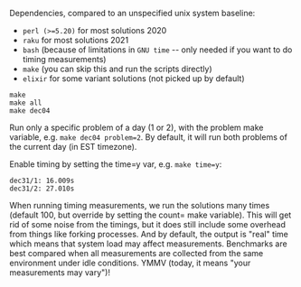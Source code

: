 Dependencies, compared to an unspecified unix system baseline:

* `perl (>=5.20)` for most solutions 2020
* `raku` for most solutions 2021
* `bash` (because of limitations in `GNU time` -- only needed if
   you want to do timing measurements)
* `make` (you can skip this and run the scripts directly)
* `elixir` for some variant solutions (not picked up by default)

```
make
make all
make dec04
```

Run only a specific problem of a day (1 or 2), with the problem
make variable, e.g. `make dec04 problem=2`. By default, it will
run both problems of the current day (in EST timezone).

Enable timing by setting the time=y var, e.g. `make time=y`:

```
dec31/1: 16.009s
dec31/2: 27.010s
```

When running timing measurements, we run the solutions many times
(default 100, but override by setting the count= make variable).
This will get rid of some noise from the timings, but it does
still include some overhead from things like forking processes.
And by default, the output is "real" time which means that system
load may affect measurements. Benchmarks are best compared when
all measurements are collected from the same environment under idle
conditions. YMMV (today, it means "your measurements may vary")!
